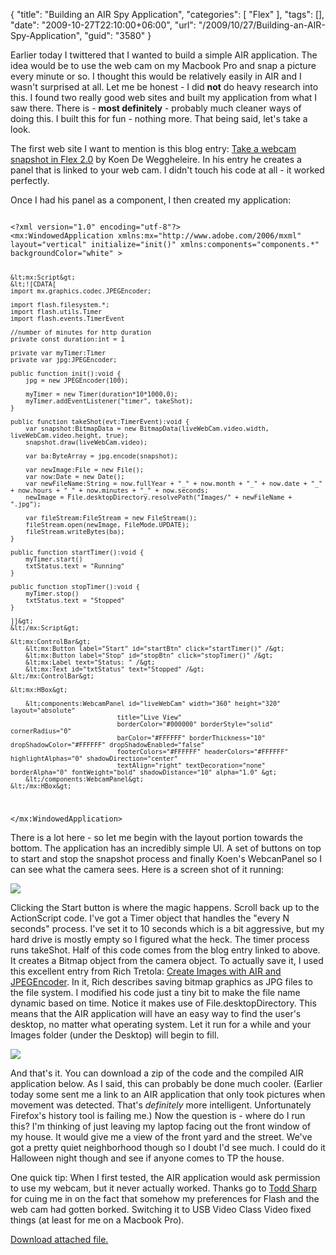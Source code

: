 {
	"title": "Building an AIR Spy Application",
	"categories": [
		"Flex"
	],
	"tags": [],
	"date": "2009-10-27T22:10:00+06:00",
	"url": "/2009/10/27/Building-an-AIR-Spy-Application",
	"guid": "3580"
}

Earlier today I twittered that I wanted to build a simple AIR application. The idea would be to use the web cam on my Macbook Pro and snap a picture every minute or so. I thought this would be relatively easily in AIR and I wasn't surprised at all. Let me be honest - I did <b>not</b> do heavy research into this. I found two really good web sites and built my application from what I saw there. There is - <b>most definitely</b> - probably much cleaner ways of doing this. I built this for fun - nothing more. That being said, let's take a look.
<!--more-->
The first web site I want to mention is this blog entry: <a href="http://newmovieclip.wordpress.com/2006/05/26/take-a-webcam-snapshot-in-flex-20-beta-3/">Take a webcam snapshot in Flex 2.0</a> by Koen De Weggheleire. In his entry he creates a panel that is linked to your web cam. I didn't touch his code at all - it worked perfectly. 

Once I had his panel as a component, I then created my application:

<code>
&lt;?xml version="1.0" encoding="utf-8"?&gt;
&lt;mx:WindowedApplication xmlns:mx="http://www.adobe.com/2006/mxml" layout="vertical" initialize="init()" xmlns:components="components.*" backgroundColor="white" &gt;

	&lt;mx:Script&gt;
	&lt;![CDATA[
	import mx.graphics.codec.JPEGEncoder;
		
	import flash.filesystem.*;		
	import flash.utils.Timer
	import flash.events.TimerEvent

	//number of minutes for http duration
	private const duration:int = 1
	
	private var myTimer:Timer
	private var jpg:JPEGEncoder;
		
	public function init():void {
		jpg = new JPEGEncoder(100);

		myTimer = new Timer(duration*10*1000,0);
		myTimer.addEventListener("timer", takeShot);
	}
		
	public function takeShot(evt:TimerEvent):void {
		var snapshot:BitmapData = new BitmapData(liveWebCam.video.width, liveWebCam.video.height, true);
		snapshot.draw(liveWebCam.video);

		var ba:ByteArray = jpg.encode(snapshot);
		
		var newImage:File = new File();
		var now:Date = new Date();
		var newFileName:String = now.fullYear + "_" + now.month + "_" + now.date + "_" + now.hours + "_" + now.minutes + "_" + now.seconds;
		newImage = File.desktopDirectory.resolvePath("Images/" + newFileName + ".jpg");
		
		var fileStream:FileStream = new FileStream();
		fileStream.open(newImage, FileMode.UPDATE);
		fileStream.writeBytes(ba);		
	}
		
	public function startTimer():void {
		myTimer.start()
		txtStatus.text = "Running"
	}

	public function stopTimer():void {
		myTimer.stop()
		txtStatus.text = "Stopped"			
	}
	
	]]&gt;
	&lt;/mx:Script&gt;

	&lt;mx:ControlBar&gt;
		&lt;mx:Button label="Start" id="startBtn" click="startTimer()" /&gt;
		&lt;mx:Button label="Stop" id="stopBtn" click="stopTimer()" /&gt;	
		&lt;mx:Label text="Status: " /&gt;
		&lt;mx:Text id="txtStatus" text="Stopped" /&gt;
	&lt;/mx:ControlBar&gt;

	&lt;mx:HBox&gt;

		&lt;components:WebcamPanel id="liveWebCam" width="360" height="320" layout="absolute" 
								title="Live View" 
								borderColor="#000000" borderStyle="solid" cornerRadius="0" 
								barColor="#FFFFFF" borderThickness="10" dropShadowColor="#FFFFFF" dropShadowEnabled="false" 
								footerColors="#FFFFFF" headerColors="#FFFFFF" highlightAlphas="0" shadowDirection="center" 
								textAlign="right" textDecoration="none" borderAlpha="0" fontWeight="bold" shadowDistance="10" alpha="1.0" &gt;
		&lt;/components:WebcamPanel&gt;
	&lt;/mx:HBox&gt;
		
&lt;/mx:WindowedApplication&gt;
</code>

There is a lot here - so let me begin with the layout portion towards the bottom. The application has an incredibly simple UI. A set of buttons on top to start and stop the snapshot process and finally Koen's WebcanPanel so I can see what the camera sees. Here is a screen shot of it running:

<img src="https://static.raymondcamden.com/images/Picture 191.png" />

Clicking the Start button is where the magic happens. Scroll back up to the ActionScript code. I've got a Timer object that handles the "every N seconds" process. I've set it to 10 seconds which is a bit aggressive, but my hard drive is mostly empty so I figured what the heck. The timer process runs takeShot. Half of this code comes from the blog entry linked to above. It creates a Bitmap object from the camera object. To actually save it, I used this excellent entry from Rich Tretola: <a href="http://blog.everythingflex.com/2008/02/25/create-images-with-air-and-jpegencoder/">Create Images with AIR and JPEGEncoder</a>. In it, Rich describes saving bitmap graphics as JPG files to the file system. I modified his code just a tiny bit to make the file name dynamic based on time. Notice it makes use of File.desktopDirectory. This means that the AIR application will have an easy way to find the user's desktop, no matter what operating system. Let it run for a while and your Images folder (under the Desktop) will begin to fill.

<img src="https://static.raymondcamden.com/images/cfjedi/Picture 261.png" />

And that's it. You can download a zip of the code and the compiled AIR application below. As I said, this can probably be done much cooler. (Earlier today some sent me a link to an AIR application that only took pictures when movement was detected. That's <i>definitely</i> more intelligent. Unfortunately Firefox's history tool is failing me.) Now the question is - where do I run this? I'm thinking of just leaving my laptop facing out the front window of my house. It would give me a view of the front yard and the street. We've got a pretty quiet neighborhood though so I doubt I'd see much. I could do it Halloween night though and see if anyone comes to TP the house. 

One quick tip: When I first tested, the AIR application would ask permission to use my webcam, but it never actually worked. Thanks go to <a href="http://cfsilence.com/blog/client/index.cfm">Todd Sharp</a> for cuing me in on the fact that somehow my preferences for Flash and the web cam had gotten borked. Switching it to USB Video Class Video fixed things (at least for me on a Macbook Pro).<p><a href='enclosures/C%3A%5Chosts%5C2009%2Ecoldfusionjedi%2Ecom%5Cenclosures%2Fspy%2Ezip'>Download attached file.</a></p>